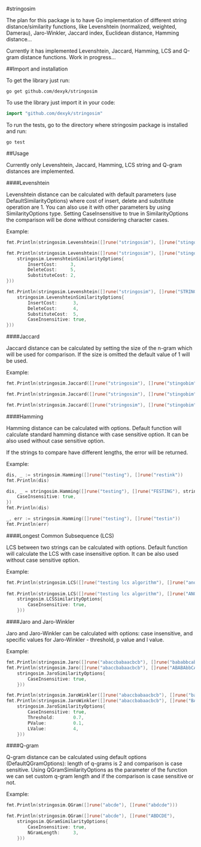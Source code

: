 #stringosim

The plan for this package is to have Go implementation of different string distance/similarity functions, like Levenshtein (normalized, weighted, Damerau), Jaro-Winkler, Jaccard index, Euclidean distance, Hamming distance...

Currently it has implemented Levenshtein, Jaccard, Hamming, LCS and Q-gram distance functions. Work in progress...

##Import and installation

To get the library just run:
```
go get github.com/dexyk/stringosim
```

To use the library just import it in your code:

```go
import "github.com/dexyk/stringosim"
```

To run the tests, go to the directory where stringosim package is installed and run:

```
go test
```

##Usage

Currently only Levenshtein, Jaccard, Hamming, LCS string and Q-gram distances are implemented.

####Levenshtein

Levenshtein distance can be calculated with default parameters (use DefaultSimilarityOptions) where cost of insert, delete and substitute operation are 1. You can also use it with other parameters by using SimilarityOptions type. Setting CaseInsensitive to true in SimilarityOptions the comparison will be done without considering character cases. 

Example:
```go
fmt.Println(stringosim.Levenshtein([]rune("stringosim"), []rune("stingobim")))

fmt.Println(stringosim.Levenshtein([]rune("stringosim"), []rune("stingobim"),
    stringosim.LevenshteinSimilarityOptions{
        InsertCost:     3,
        DeleteCost:     5,
        SubstituteCost: 2,
}))

fmt.Println(stringosim.Levenshtein([]rune("stringosim"), []rune("STRINGOSIM"),
    stringosim.LevenshteinSimilarityOptions{
        InsertCost:      3,
        DeleteCost:      4,
        SubstituteCost:  5,
        CaseInsensitive: true,
}))
```

####Jaccard

Jaccard distance can be calculated by setting the size of the n-gram which will be used for comparison. If the size is omitted the default value of 1 will be used.

Example:
```go
fmt.Println(stringosim.Jaccard([]rune("stringosim"), []rune("stingobim")))

fmt.Println(stringosim.Jaccard([]rune("stringosim"), []rune("stingobim"), 2))

fmt.Println(stringosim.Jaccard([]rune("stringosim"), []rune("stingobim"), 3))
```

####Hamming

Hamming distance can be calculated with options. Default function will calculate standard hamming distance with case sensitive option. It can be also used without case sensitive option.

If the strings to compare have different lengths, the error will be returned.

Example:
```go
dis, _ := stringosim.Hamming([]rune("testing"), []rune("restink"))
fmt.Println(dis)

dis, _ = stringosim.Hamming([]rune("testing"), []rune("FESTING"), stringosim.HammingSimilarityOptions{
    CaseInsensitive: true,
})
fmt.Println(dis)

_, err := stringosim.Hamming([]rune("testing"), []rune("testin"))
fmt.Println(err)
```

####Longest Common Subsequence (LCS)

LCS between two strings can be calculated with options. Default function will calculate the LCS with case insensitive option. It can be also used without case sensitive option.

Example:
```go
fmt.Println(stringosim.LCS([]rune("testing lcs algorithm"), []rune("another l c s example")))
    
fmt.Println(stringosim.LCS([]rune("testing lcs algorithm"), []rune("ANOTHER L C S EXAMPLE"), 
    stringosim.LCSSimilarityOptions{
        CaseInsensitive: true,
    }))
```


####Jaro and Jaro-Winkler

Jaro and Jaro-Winkler can be calculated with options: case insensitive, and specific values for Jaro-Winkler - threshold, p value and l value.

Example:
```go
fmt.Println(stringosim.Jaro([]rune("abaccbabaacbcb"), []rune("bababbcabbaaca")))
fmt.Println(stringosim.Jaro([]rune("abaccbabaacbcb"), []rune("ABABAbbCABbaACA"),
    stringosim.JaroSimilarityOptions{
        CaseInsensitive: true,
    }))

fmt.Println(stringosim.JaroWinkler([]rune("abaccbabaacbcb"), []rune("bababbcabbaaca")))
fmt.Println(stringosim.JaroWinkler([]rune("abaccbabaacbcb"), []rune("BABAbbCABbaACA"),
    stringosim.JaroSimilarityOptions{
        CaseInsensitive: true,
        Threshold:       0.7,
        PValue:          0.1,
        LValue:          4,
    }))
```

####Q-gram

Q-gram distance can be calculated using default options (DefaultQGramOptions): length of q-grams is 2 and comparison is case sensitive. Using QGramSimilarityOptions as the parameter of the function we can set custom q-gram length and if the comparison is case sensitive or not.

Example:
```go
fmt.Println(stringosim.QGram([]rune("abcde"), []rune("abdcde")))

fmt.Println(stringosim.QGram([]rune("abcde"), []rune("ABDCDE"),
    stringosim.QGramSimilarityOptions{
        CaseInsensitive: true,
        NGramLength:     3,
    }))
```

